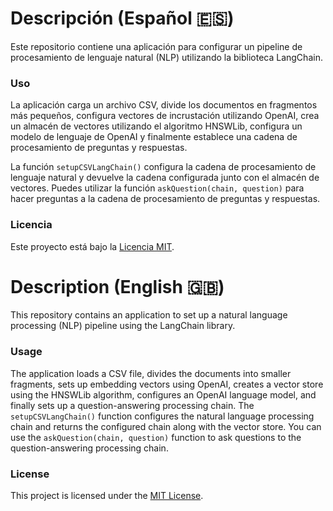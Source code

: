 #  Descripción  (Español 🇪🇸)
Este repositorio contiene una aplicación para configurar un pipeline de procesamiento de lenguaje natural (NLP) utilizando la biblioteca LangChain.

### Uso
La aplicación carga un archivo CSV, divide los documentos en fragmentos más pequeños, configura vectores de incrustación utilizando OpenAI, crea un almacén de vectores utilizando el algoritmo HNSWLib, configura un modelo de lenguaje de OpenAI y finalmente establece una cadena de procesamiento de preguntas y respuestas.

La función `setupCSVLangChain()` configura la cadena de procesamiento de lenguaje natural y devuelve la cadena configurada junto con el almacén de vectores. Puedes utilizar la función `askQuestion(chain, question)` para hacer preguntas a la cadena de procesamiento de preguntas y respuestas.

### Licencia

Este proyecto está bajo la [Licencia MIT](LICENSE).

# Description (English 🇬🇧)
This repository contains an application to set up a natural language processing (NLP) pipeline using the LangChain library.

### Usage
The application loads a CSV file, divides the documents into smaller fragments, sets up embedding vectors using OpenAI, creates a vector store using the HNSWLib algorithm, configures an OpenAI language model, and finally sets up a question-answering processing chain.
The `setupCSVLangChain()` function configures the natural language processing chain and returns the configured chain along with the vector store. You can use the `askQuestion(chain, question)` function to ask questions to the question-answering processing chain.

### License 
This project is licensed under the [MIT License](LICENSE).
